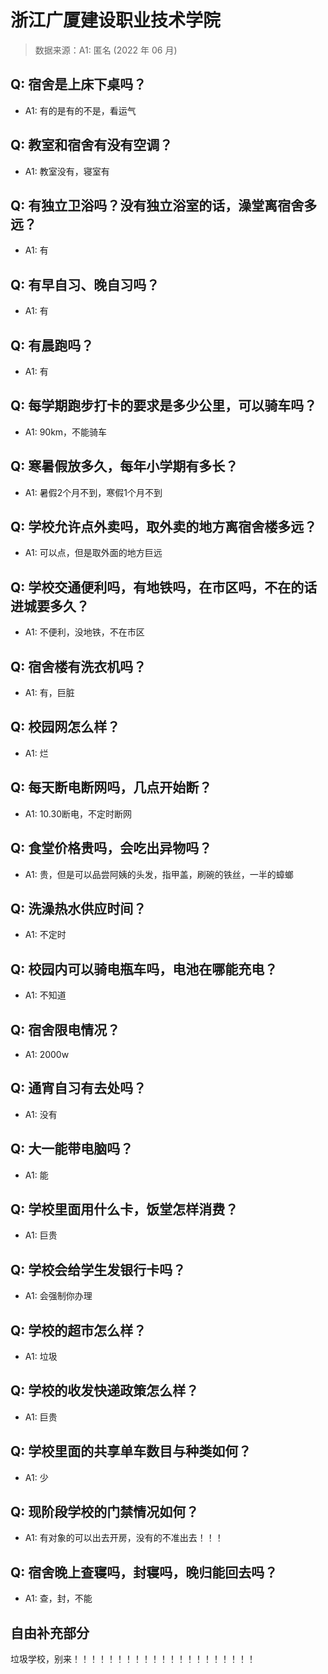 # 浙江广厦建设职业技术学院

> 数据来源：A1: 匿名 (2022 年 06 月)

## Q: 宿舍是上床下桌吗？

- A1: 有的是有的不是，看运气

## Q: 教室和宿舍有没有空调？

- A1: 教室没有，寝室有

## Q: 有独立卫浴吗？没有独立浴室的话，澡堂离宿舍多远？

- A1: 有

## Q: 有早自习、晚自习吗？

- A1: 有

## Q: 有晨跑吗？

- A1: 有

## Q: 每学期跑步打卡的要求是多少公里，可以骑车吗？

- A1: 90km，不能骑车

## Q: 寒暑假放多久，每年小学期有多长？

- A1: 暑假2个月不到，寒假1个月不到

## Q: 学校允许点外卖吗，取外卖的地方离宿舍楼多远？

- A1: 可以点，但是取外面的地方巨远

## Q: 学校交通便利吗，有地铁吗，在市区吗，不在的话进城要多久？

- A1: 不便利，没地铁，不在市区

## Q: 宿舍楼有洗衣机吗？

- A1: 有，巨脏

## Q: 校园网怎么样？

- A1: 烂

## Q: 每天断电断网吗，几点开始断？

- A1: 10.30断电，不定时断网

## Q: 食堂价格贵吗，会吃出异物吗？

- A1: 贵，但是可以品尝阿姨的头发，指甲盖，刷碗的铁丝，一半的蟑螂

## Q: 洗澡热水供应时间？

- A1: 不定时

## Q: 校园内可以骑电瓶车吗，电池在哪能充电？

- A1: 不知道

## Q: 宿舍限电情况？

- A1: 2000w

## Q: 通宵自习有去处吗？

- A1: 没有

## Q: 大一能带电脑吗？

- A1: 能

## Q: 学校里面用什么卡，饭堂怎样消费？

- A1: 巨贵

## Q: 学校会给学生发银行卡吗？

- A1: 会强制你办理

## Q: 学校的超市怎么样？

- A1: 垃圾

## Q: 学校的收发快递政策怎么样？

- A1: 巨贵

## Q: 学校里面的共享单车数目与种类如何？

- A1: 少

## Q: 现阶段学校的门禁情况如何？

- A1: 有对象的可以出去开房，没有的不准出去！！！

## Q: 宿舍晚上查寝吗，封寝吗，晚归能回去吗？

- A1: 查，封，不能

## 自由补充部分

垃圾学校，别来！！！！！！！！！！！！！！！！！！！！！